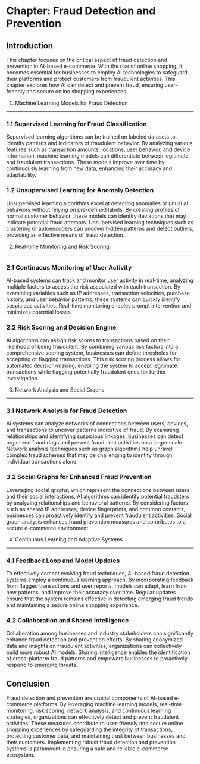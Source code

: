 Chapter: Fraud Detection and Prevention
=======================================

Introduction
------------

This chapter focuses on the critical aspect of fraud detection and prevention in AI-based e-commerce. With the rise of online shopping, it becomes essential for businesses to employ AI technologies to safeguard their platforms and protect customers from fraudulent activities. This chapter explores how AI can detect and prevent fraud, ensuring user-friendly and secure online shopping experiences.

1. Machine Learning Models for Fraud Detection
----------------------------------------------

### 1.1 Supervised Learning for Fraud Classification

Supervised learning algorithms can be trained on labeled datasets to identify patterns and indicators of fraudulent behavior. By analyzing various features such as transaction amounts, locations, user behavior, and device information, machine learning models can differentiate between legitimate and fraudulent transactions. These models improve over time by continuously learning from new data, enhancing their accuracy and adaptability.

### 1.2 Unsupervised Learning for Anomaly Detection

Unsupervised learning algorithms excel at detecting anomalies or unusual behaviors without relying on pre-defined labels. By creating profiles of normal customer behavior, these models can identify deviations that may indicate potential fraud attempts. Unsupervised learning techniques such as clustering or autoencoders can uncover hidden patterns and detect outliers, providing an effective means of fraud detection.

2. Real-time Monitoring and Risk Scoring
----------------------------------------

### 2.1 Continuous Monitoring of User Activity

AI-based systems can track and monitor user activity in real-time, analyzing multiple factors to assess the risk associated with each transaction. By examining variables such as IP addresses, transaction velocities, purchase history, and user behavior patterns, these systems can quickly identify suspicious activities. Real-time monitoring enables prompt intervention and minimizes potential losses.

### 2.2 Risk Scoring and Decision Engine

AI algorithms can assign risk scores to transactions based on their likelihood of being fraudulent. By combining various risk factors into a comprehensive scoring system, businesses can define thresholds for accepting or flagging transactions. This risk scoring process allows for automated decision-making, enabling the system to accept legitimate transactions while flagging potentially fraudulent ones for further investigation.

3. Network Analysis and Social Graphs
-------------------------------------

### 3.1 Network Analysis for Fraud Detection

AI systems can analyze networks of connections between users, devices, and transactions to uncover patterns indicative of fraud. By examining relationships and identifying suspicious linkages, businesses can detect organized fraud rings and prevent fraudulent activities on a larger scale. Network analysis techniques such as graph algorithms help unravel complex fraud schemes that may be challenging to identify through individual transactions alone.

### 3.2 Social Graphs for Enhanced Fraud Prevention

Leveraging social graphs, which represent the connections between users and their social interactions, AI algorithms can identify potential fraudsters by analyzing relationships and behavioral patterns. By considering factors such as shared IP addresses, device fingerprints, and common contacts, businesses can proactively identify and prevent fraudulent activities. Social graph analysis enhances fraud prevention measures and contributes to a secure e-commerce environment.

4. Continuous Learning and Adaptive Systems
-------------------------------------------

### 4.1 Feedback Loop and Model Updates

To effectively combat evolving fraud techniques, AI-based fraud detection systems employ a continuous learning approach. By incorporating feedback from flagged transactions and user reports, models can adapt, learn from new patterns, and improve their accuracy over time. Regular updates ensure that the system remains effective in detecting emerging fraud trends and maintaining a secure online shopping experience.

### 4.2 Collaboration and Shared Intelligence

Collaboration among businesses and industry stakeholders can significantly enhance fraud detection and prevention efforts. By sharing anonymized data and insights on fraudulent activities, organizations can collectively build more robust AI models. Sharing intelligence enables the identification of cross-platform fraud patterns and empowers businesses to proactively respond to emerging threats.

Conclusion
----------

Fraud detection and prevention are crucial components of AI-based e-commerce platforms. By leveraging machine learning models, real-time monitoring, risk scoring, network analysis, and continuous learning strategies, organizations can effectively detect and prevent fraudulent activities. These measures contribute to user-friendly and secure online shopping experiences by safeguarding the integrity of transactions, protecting customer data, and maintaining trust between businesses and their customers. Implementing robust fraud detection and prevention systems is paramount in ensuring a safe and reliable e-commerce ecosystem.
